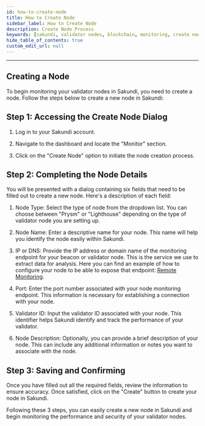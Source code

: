 ```yaml
---
id: how-to-create-node
title: How to Create Node
sidebar_label: How to Create Node
description: Create Node Process
keywords: [sakundi, validator nodes, blockchain, monitoring, create node]
hide_table_of_contents: true
custom_edit_url: null
---
```


---

## Creating a Node

To begin monitoring your validator nodes in Sakundi, you need to create a node. Follow the steps below to create a new node in Sakundi:

## Step 1: Accessing the Create Node Dialog

1) Log in to your Sakundi account.

2) Navigate to the dashboard and locate the "Monitor" section.

3) Click on the "Create Node" option to initiate the node creation process.

## Step 2: Completing the Node Details

You will be presented with a dialog containing six fields that need to be filled out to create a new node. Here's a description of each field:

<div className="sakundiCreateNodeDialog CreateNodeDialog"></div>

1) Node Type:
Select the type of node from the dropdown list. You can choose between "Prysm" or "Lighthouse" depending on the type of validator node you are setting up.

2) Node Name:
Enter a descriptive name for your node. This name will help you identify the node easily within Sakundi.

3) IP or DNS:
Provide the IP address or domain name of the monitoring endpoint for your beacon or validator node.
This is the service we use to extract data for analysis. Here you can find an example of how
to configure your node to be able to expose that endpoint:
[Remote Monitoring](https://lighthouse-book.sigmaprime.io/advanced_metrics.html).

4) Port:
Enter the port number associated with your node monitoring endpoint.
This information is necessary for establishing a connection with your node.

5) Validator ID:
Input the validator ID associated with your node. This identifier helps Sakundi identify and track the performance of your validator.

6) Node Description:
Optionally, you can provide a brief description of your node. This can include any additional information or notes you want to associate with the node.

## Step 3: Saving and Confirming

Once you have filled out all the required fields, review the information to ensure accuracy. Once satisfied, click on the  "Create" button to create your node in Sakundi.

Following these 3 steps, you can easily create a new node in Sakundi and begin monitoring the performance and security of your validator nodes.

<div className="sakundiDashboardSuccessfullyCreated SakundiDashboard"></div>
